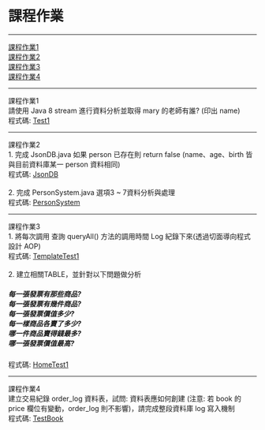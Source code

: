 <h1>課程作業</h1>
<hr>
<a href="#coursework1">課程作業1</a><br>
<a href="#coursework2">課程作業2</a><br>
<a href="#coursework3">課程作業3</a><br>
<a href="#coursework4">課程作業4</a><br>

<hr>
<a id="coursework1">課程作業1</a><br>
  請使用 Java 8 stream 進行資料分析並取得 mary 的老師有誰? (印出 name)<br>
  程式碼: <a href="src/test/java/com/study/SpringCoreCoursework/coursework1/Test1.java">Test1</a>
  
<hr>
<a id="coursework2">課程作業2</a><br>
  1. 完成 JsonDB.java 如果 person 已存在則 return false (name、age、birth 皆與目前資料庫某一 person 資料相同)<br>
  程式碼: <a href="src/main/java/com/study/SpringCoreCoursework/coursework2/JsonDB.java">JsonDB</a><br><br>
  2. 完成 PersonSystem.java 選項3 ~ 7資料分析與處理<br>
  程式碼: <a href="src/main/java/com/study/SpringCoreCoursework/coursework2/PersonSystem.java">PersonSystem</a><br>
 
<hr>
<a id="coursework3">課程作業3</a><br>
  1. 將每次調用 查詢 queryAll() 方法的調用時間 Log 紀錄下來(透過切面導向程式設計 AOP)<br>
  程式碼: <a href="src/test/java/com/study/SpringCoreCoursework/coursework3/TemplateTest1.java">TemplateTest1</a><br><br>
  2. 建立相關TABLE，並針對以下問題做分析
  <h5>
每一張發票有那些商品?<br>
每一張發票有幾件商品?<br>
每一張發票價值多少?<br>
每一樣商品各賣了多少?<br>
哪一件商品賣得錢最多?<br>
哪一張發票價值最高?<br></h5>
  程式碼: <a href="src/test/java/com/study/SpringCoreCoursework/coursework3/HomeTest1.java">HomeTest1</a><br>
 
<hr>
<a id="coursework4">課程作業4</a><br>
  建立交易紀錄 order_log 資料表，試問: 資料表應如何創建 (注意: 若 book 的 price 欄位有變動，order_log 則不影響)，請完成整段資料庫 log 寫入機制<br>
  程式碼: <a href="src/test/java/com/study/SpringCoreCoursework/coursework4/TestBook.java">TestBook</a>
  
